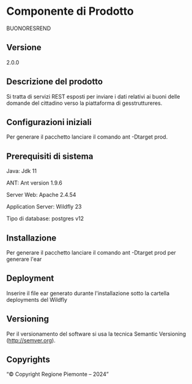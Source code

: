 # Componente di Prodotto

BUONORESREND

## Versione

2.0.0

## Descrizione del prodotto

Si tratta di servizi REST esposti per inviare i dati relativi ai buoni delle domande del cittadino verso la piattaforma di gesstruttureres.


## Configurazioni iniziali

Per generare il pacchetto lanciare il comando ant -Dtarget prod.

## Prerequisiti di sistema

Java:
Jdk 11

ANT:
Ant version 1.9.6

Server Web:
Apache 2.4.54

Application Server:
Wildfly 23

Tipo di database:
postgres v12

## Installazione

Per generare il pacchetto lanciare il comando ant -Dtarget prod  per generare l'ear

## Deployment

Inserire il file ear generato durante l'installazione sotto la cartella deployments del Wildfly

## Versioning

Per il versionamento del software si usa la tecnica Semantic Versioning (http://semver.org).


## Copyrights

“© Copyright Regione Piemonte – 2024”